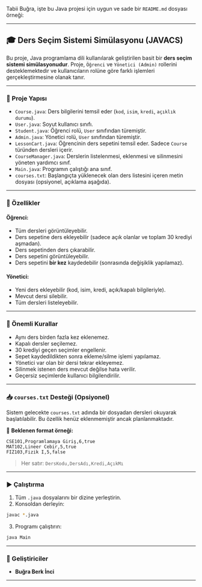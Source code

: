 Tabii Buğra, işte bu Java projesi için uygun ve sade bir `README.md` dosyası örneği:

---

## 🎓 Ders Seçim Sistemi Simülasyonu (JAVACS)

Bu proje, Java programlama dili kullanılarak geliştirilen basit bir **ders seçim sistemi simülasyonudur**. Proje, `Öğrenci` ve `Yönetici (Admin)` rollerini desteklemektedir ve kullanıcıların rolüne göre farklı işlemleri gerçekleştirmesine olanak tanır.

---

### 📁 Proje Yapısı

* `Course.java`: Ders bilgilerini temsil eder (`kod`, `isim`, `kredi`, `açıklık durumu`).
* `User.java`: Soyut kullanıcı sınıfı.
* `Student.java`: Öğrenci rolü, `User` sınıfından türemiştir.
* `Admin.java`: Yönetici rolü, `User` sınıfından türemiştir.
* `LessonCart.java`: Öğrencinin ders sepetini temsil eder. Sadece `Course` türünden dersleri içerir.
* `CourseManager.java`: Derslerin listelenmesi, eklenmesi ve silinmesini yöneten yardımcı sınıf.
* `Main.java`: Programın çalıştığı ana sınıf.
* `courses.txt`: Başlangıçta yüklenecek olan ders listesini içeren metin dosyası (opsiyonel, açıklama aşağıda).

---

### 🔧 Özellikler

#### Öğrenci:

* Tüm dersleri görüntüleyebilir.
* Ders sepetine ders ekleyebilir (sadece açık olanlar ve toplam 30 krediyi aşmadan).
* Ders sepetinden ders çıkarabilir.
* Ders sepetini görüntüleyebilir.
* Ders sepetini **bir kez** kaydedebilir (sonrasında değişiklik yapılamaz).

#### Yönetici:

* Yeni ders ekleyebilir (kod, isim, kredi, açık/kapalı bilgileriyle).
* Mevcut dersi silebilir.
* Tüm dersleri listeleyebilir.

---

### 📝 Önemli Kurallar

* Aynı ders birden fazla kez eklenemez.
* Kapalı dersler seçilemez.
* 30 krediyi geçen seçimler engellenir.
* Sepet kaydedildikten sonra ekleme/silme işlemi yapılamaz.
* Yönetici var olan bir dersi tekrar ekleyemez.
* Silinmek istenen ders mevcut değilse hata verilir.
* Geçersiz seçimlerde kullanıcı bilgilendirilir.

---

### 📥 `courses.txt` Desteği (Opsiyonel)

Sistem gelecekte `courses.txt` adında bir dosyadan dersleri okuyarak başlatılabilir. Bu özellik henüz eklenmemiştir ancak planlanmaktadır.

📌 **Beklenen format örneği:**

```
CSE101,Programlamaya Giriş,6,true
MAT102,Lineer Cebir,5,true
FIZ103,Fizik I,5,false
```

> Her satır: `DersKodu,DersAdı,Kredi,AçıkMı`

---

### ▶️ Çalıştırma

1. Tüm `.java` dosyalarını bir dizine yerleştirin.
2. Konsoldan derleyin:

```bash
javac *.java
```

3. Programı çalıştırın:

```bash
java Main
```

---

### 👥 Geliştiriciler

* **Buğra Berk İnci**

---
